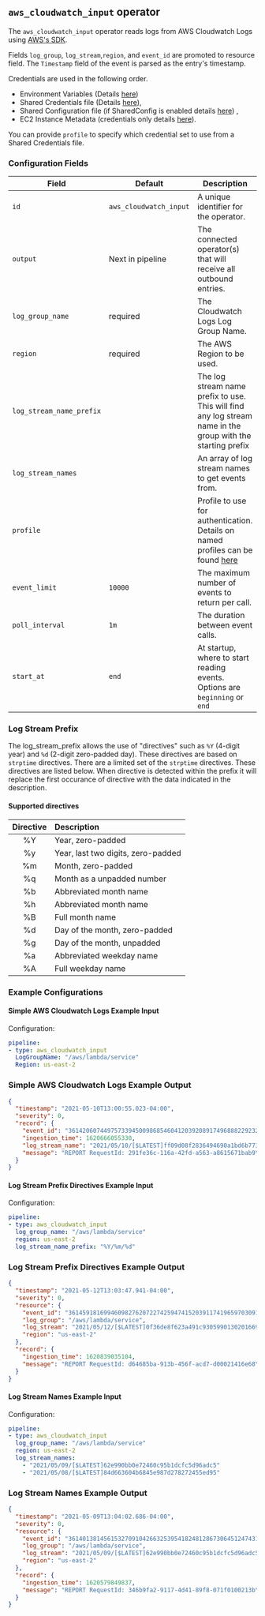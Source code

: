 ## `aws_cloudwatch_input` operator

The `aws_cloudwatch_input` operator reads logs from AWS Cloudwatch Logs using [AWS's SDK](https://github.com/aws/aws-sdk-go).

Fields `log_group`, `log_stream`,`region`, and `event_id` are promoted to resource field. The `Timestamp` field of the event is parsed as the entry's timestamp. 

Credentials are used in the following order.

- Environment Variables (Details [here](https://docs.aws.amazon.com/cli/latest/userguide/cli-configure-envvars.html))
- Shared Credentials file (Details [here](https://docs.aws.amazon.com/cli/latest/userguide/cli-configure-profiles.html)),
- Shared Configuration file (if SharedConfig is enabled details [here](https://docs.aws.amazon.com/sdkref/latest/guide/creds-config-files.html)) ,
- EC2 Instance Metadata (credentials only details [here](https://docs.aws.amazon.com/cli/latest/userguide/cli-configure-metadata.html)).

You can provide `profile` to specify which credential set to use from a Shared Credentials file.

### Configuration Fields

| Field                     | Default                | Description                                                                                                 |
| ---                       | ---                    | ---                                                                                                         |
| `id`                      | `aws_cloudwatch_input` | A unique identifier for the operator.                                                                       |
| `output`                  | Next in pipeline       | The connected operator(s) that will receive all outbound entries.                                           |
| `log_group_name`          | required               | The Cloudwatch Logs Log Group Name.                                                                         |
| `region`                  | required               | The AWS Region to be used.                                                                                  |
| `log_stream_name_prefix`  |                        | The log stream name prefix to use. This will find any log stream name in the group with the starting prefix |
| `log_stream_names`        |                        | An array of log stream names to get events from.                                                            |
| `profile`                 |                        | Profile to use for authentication. Details on named profiles can be found [here](https://docs.aws.amazon.com/cli/latest/userguide/cli-configure-profiles.html) |
| `event_limit`             | `10000`                | The maximum number of events to return per call.                                                            |
| `poll_interval`           | `1m`                   | The duration between event calls.                                                                           |
| `start_at`                | `end`                  | At startup, where to start reading events. Options are `beginning` or `end`                                 |

### Log Stream Prefix

The log_stream_prefix allows the use of "directives" such as `%Y` (4-digit year) and `%d` (2-digit zero-padded day). These directives are based on `strptime` directives. There are a limited set of the `strptime` directives. These directives are listed below. When directive is detected within the prefix it will replace the first occurance of directive with the data indicated in the description.

#### Supported directives

| Directive | Description                        |
| :---:     | :---                               |
| %Y        | Year, zero-padded                  |
| %y        | Year, last two digits, zero-padded |
| %m        | Month, zero-padded                 |
| %q        | Month as a unpadded number         |
| %b        | Abbreviated month name             |
| %h        | Abbreviated month name             |
| %B        | Full month name                    |
| %d        | Day of the month, zero-padded      |
| %g        | Day of the month, unpadded         |
| %a        | Abbreviated weekday name           |
| %A        | Full weekday name                  |

### Example Configurations

#### Simple AWS Cloudwatch Logs Example Input

Configuration:

```yaml
pipeline:
- type: aws_cloudwatch_input
  LogGroupName: "/aws/lambda/service"
  Region: us-east-2
```

### Simple AWS Cloudwatch Logs Example Output

```json
{
  "timestamp": "2021-05-10T13:00:55.023-04:00",
  "severity": 0,
  "record": {
    "event_id": "36142060744975733945009868546041203920891749688822923267",
    "ingestion_time": 1620666055330,
    "log_stream_name": "2021/05/10/[$LATEST]ff09d08f2836494690a1bd6b77365502",
    "message": "REPORT RequestId: 291fe36c-116a-42fd-a563-a8615671bab9\tDuration: 4577.28 ms\tBilled Duration: 4578 ms\tMemory Size: 128 MB\tMax Memory Used: 68 MB\tInit Duration: 401.54 ms\t\n"
  }
}
```

#### Log Stream Prefix Directives Example Input

Configuration:

```yaml
pipeline:
- type: aws_cloudwatch_input
  log_group_name: "/aws/lambda/service"
  region: us-east-2
  log_stream_name_prefix: "%Y/%m/%d"
```

### Log Stream Prefix Directives Example Output

```json
{
  "timestamp": "2021-05-12T13:03:47.941-04:00",
  "severity": 0,
  "resource": {
    "event_id": "36145918169946098276207227425947415203911741965970309123",
    "log_group": "/aws/lambda/service",
    "log_stream": "2021/05/12/[$LATEST]0f36de8f623a491c9305990130201669",
    "region": "us-east-2"
  },
  "record": {
    "ingestion_time": 1620839035104,
    "message": "REPORT RequestId: d64685ba-913b-456f-acd7-d00021416e68\tDuration: 1852.30 ms\tBilled Duration: 1853 ms\tMemory Size: 128 MB\tMax Memory Used: 68 MB\t\n"
  }
}
```

#### Log Stream Names Example Input

Configuration:

```yaml
pipeline:
- type: aws_cloudwatch_input
  log_group_name: "/aws/lambda/service"
  region: us-east-2
  log_stream_names:
    - "2021/05/09/[$LATEST]62e990bb0e72460c95b1dcfc5d96adc5"
    - "2021/05/08/[$LATEST]84d663604b6845e987d278272455ed95"
```

### Log Stream Names Example Output

```json
{
  "timestamp": "2021-05-09T13:04:02.686-04:00",
  "severity": 0,
  "resource": {
    "event_id": "36140138145615327091042663253954182481286730645124743171",
    "log_group": "/aws/lambda/service",
    "log_stream": "2021/05/09/[$LATEST]62e990bb0e72460c95b1dcfc5d96adc5",
    "region": "us-east-2"
  },
  "record": {
    "ingestion_time": 1620579849837,
    "message": "REPORT RequestId: 346b9fa2-9117-4d41-89f8-071f0100213b\tDuration: 1865.27 ms\tBilled Duration: 1866 ms\tMemory Size: 128 MB\tMax Memory Used: 68 MB\t\n"
  }
}
```

